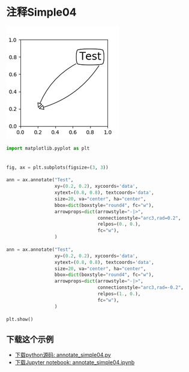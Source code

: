 # 注释Simple04

![注释Simple04示例](/static/images/gallery/sphx_glr_annotate_simple04_001.png)

```python
import matplotlib.pyplot as plt


fig, ax = plt.subplots(figsize=(3, 3))

ann = ax.annotate("Test",
                  xy=(0.2, 0.2), xycoords='data',
                  xytext=(0.8, 0.8), textcoords='data',
                  size=20, va="center", ha="center",
                  bbox=dict(boxstyle="round4", fc="w"),
                  arrowprops=dict(arrowstyle="-|>",
                                  connectionstyle="arc3,rad=0.2",
                                  relpos=(0., 0.),
                                  fc="w"),
                  )

ann = ax.annotate("Test",
                  xy=(0.2, 0.2), xycoords='data',
                  xytext=(0.8, 0.8), textcoords='data',
                  size=20, va="center", ha="center",
                  bbox=dict(boxstyle="round4", fc="w"),
                  arrowprops=dict(arrowstyle="-|>",
                                  connectionstyle="arc3,rad=-0.2",
                                  relpos=(1., 0.),
                                  fc="w"),
                  )

plt.show()
```

## 下载这个示例
            
- [下载python源码: annotate_simple04.py](https://matplotlib.org/_downloads/annotate_simple04.py)
- [下载Jupyter notebook: annotate_simple04.ipynb](https://matplotlib.org/_downloads/annotate_simple04.ipynb)